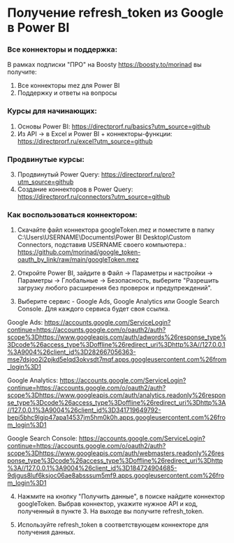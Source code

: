 # Получение refresh_token из Google в Power BI

### Все коннекторы и поддержка:
В рамках подписки "ПРО" на Boosty https://boosty.to/morinad вы получите:
1) Все коннекторы mez для Power BI 
2) Поддержку и ответы на вопросы

### Курсы для начинающих:
1) Основы Power BI: https://directprorf.ru/basics?utm_source=github
2) Из API -> в Excel и Power BI + коннекторы-функции: https://directprorf.ru/excel?utm_source=github

### Продвинутые курсы:
3) Продвинутый Power Query: https://directprorf.ru/pro?utm_source=github
4) Создание коннекторов в Power Query: https://directprorf.ru/connectors?utm_source=github


### Как воспользоваться коннектором:

1) Скачайте файл коннектора googleToken.mez и поместите в папку C:\Users\USERNAME\Documents\Power BI Desktop\Custom Connectors, подставив USERNAME своего компьютера.: 
https://github.com/morinad/google_token-oauth_by_link/raw/main/googleToken.mez

2) Откройте Power BI, зайдите в Файл -> Параметры и настройки -> Параметры -> Глобальные -> Безопасность, выберите "Разрешить загрузку любого расширения без проверок и предупреждений".

3) Выберите сервис - Google Ads, Google Analytics или Google Search Console. Для каждого сервиса будет своя ссылка.


Google Ads: https://accounts.google.com/ServiceLogin?continue=https://accounts.google.com/o/oauth2/auth?scope%3Dhttps://www.googleapis.com/auth/adwords%26response_type%3Dcode%26access_type%3Doffline%26redirect_uri%3Dhttp%3A//127.0.0.1%3A9004%26client_id%3D282667056363-mse7dsjoo2i2pjkd5elqd3okvsdt7mqf.apps.googleusercontent.com%26from_login%3D1

Google Analytics: https://accounts.google.com/ServiceLogin?continue=https://accounts.google.com/o/oauth2/auth?scope%3Dhttps://www.googleapis.com/auth/analytics.readonly%26response_type%3Dcode%26access_type%3Doffline%26redirect_uri%3Dhttp%3A//127.0.0.1%3A9004%26client_id%3D341719649792-bepi5bhc9lgip47apa14537jm5hm0k0h.apps.googleusercontent.com%26from_login%3D1

Google Search Console: https://accounts.google.com/ServiceLogin?continue=https://accounts.google.com/o/oauth2/auth?scope%3Dhttps://www.googleapis.com/auth/webmasters.readonly%26response_type%3Dcode%26access_type%3Doffline%26redirect_uri%3Dhttp%3A//127.0.0.1%3A9004%26client_id%3D184724904685-9djgus8luf6ksjoc06ae8absssum5mf9.apps.googleusercontent.com%26from_login%3D1

4) Нажмите на кнопку "Получить данные", в поиске найдите коннектор googleToken. Выбрав коннектор, укажите нужное API и код, полученный в пункте 3. На выходе вы получите refresh_token.

5) Используйте refresh_token в соответствующем коннекторе для получения данных. 

